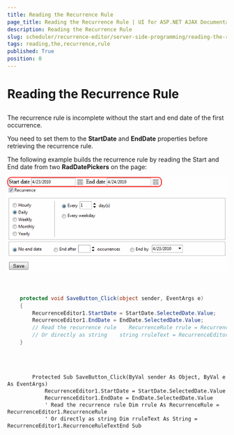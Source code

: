 ```yaml
---
title: Reading the Recurrence Rule
page_title: Reading the Recurrence Rule | UI for ASP.NET AJAX Documentation
description: Reading the Recurrence Rule
slug: scheduler/recurrence-editor/server-side-programming/reading-the-recurrence-rule
tags: reading,the,recurrence,rule
published: True
position: 0
---
```


# Reading the Recurrence Rule



## 

The recurrence rule is incomplete without the start and end date of the first occurrence.

You need to set them to the __StartDate__ and __EndDate__ properties before retrieving the recurrence rule.

The following example builds the recurrence rule by reading the Start and End date from two __RadDatePickers__ on the page:

![Save Recurrence](images/scheduler_saverecurrence.png)



````C#
	     
	
	protected void SaveButton_Click(object sender, EventArgs e)
	{    
	    RecurrenceEditor1.StartDate = StartDate.SelectedDate.Value;    
	    RecurrenceEditor1.EndDate = EndDate.SelectedDate.Value;
	    // Read the recurrence rule    RecurrenceRule rrule = RecurrenceEditor1.RecurrenceRule;
	    // Or directly as string    string rruleText = RecurrenceEditor1.RecurrenceRuleText;
	}
				
````
````VB.NET
	     
	
	    Protected Sub SaveButton_Click(ByVal sender As Object, ByVal e As EventArgs)
	        RecurrenceEditor1.StartDate = StartDate.SelectedDate.Value
	        RecurrenceEditor1.EndDate = EndDate.SelectedDate.Value
	        ' Read the recurrence rule Dim rrule As RecurrenceRule = RecurrenceEditor1.RecurrenceRule
	        ' Or directly as string Dim rruleText As String = RecurrenceEditor1.RecurrenceRuleTextEnd Sub
	
````

